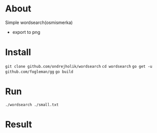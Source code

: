 # About
Simple wordsearch(osmismerka)
  - export to png

# Install 
  `git clone github.com/ondrejholik/wordsearch`
  `cd wordsearch`
  `go get -u github.com/fogleman/gg`
  `go build`
# Run
  `./wordsearch ./small.txt`

# Result
  []("./wordsearch.png")




